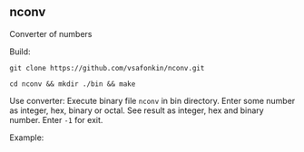 ## nconv
Converter of numbers

Build:

`git clone https://github.com/vsafonkin/nconv.git`

`cd nconv && mkdir ./bin && make`

Use converter:
  Execute binary file `nconv` in bin directory.
  Enter some number as integer, hex, binary or octal.
  See result as integer, hex and binary number.
  Enter `-1` for exit.

Example:


